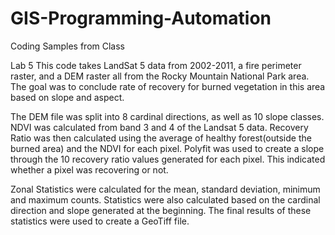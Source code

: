 # GIS-Programming-Automation
Coding Samples from Class

Lab 5
This code takes LandSat 5 data from 2002-2011, a fire perimeter raster, and a DEM raster all from the Rocky Mountain National Park area.
The goal was to conclude rate of recovery for burned vegetation in this area based on slope and aspect. 

The DEM file was split into 8 cardinal directions, as well as 10 slope classes. 
NDVI was calculated from band 3 and 4 of the Landsat 5 data. 
Recovery Ratio was then calculated using the average of healthy forest(outside the burned area) and the NDVI for each pixel. 
Polyfit was used to create a slope through the 10 recovery ratio values generated for each pixel. This indicated whether a pixel was recovering or not. 

Zonal Statistics were calculated for the mean, standard deviation, minimum and maximum counts. 
Statistics were also calculated based on the cardinal direction and slope generated at the beginning. 
The final results of these statistics were used to create a GeoTiff file. 

